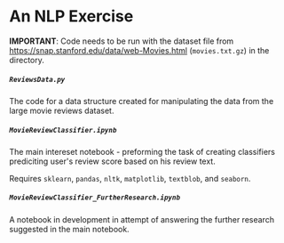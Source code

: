 # An NLP Exercise

**IMPORTANT**: Code needs to be run with the dataset file from https://snap.stanford.edu/data/web-Movies.html (```movies.txt.gz```) in the directory.



##### ```ReviewsData.py```
The code for a data structure created for manipulating the data from the large movie reviews dataset.

##### ```MovieReviewClassifier.ipynb```
The main intereset notebook - preforming the task of creating classifiers prediciting user's review score based on his review text.

Requires ```sklearn```, ```pandas```, ```nltk```, ```matplotlib```, ```textblob```, and ```seaborn```.

##### ```MovieReviewClassifier_FurtherResearch.ipynb```
A notebook in development in attempt of answering the further research suggested in the main notebook.